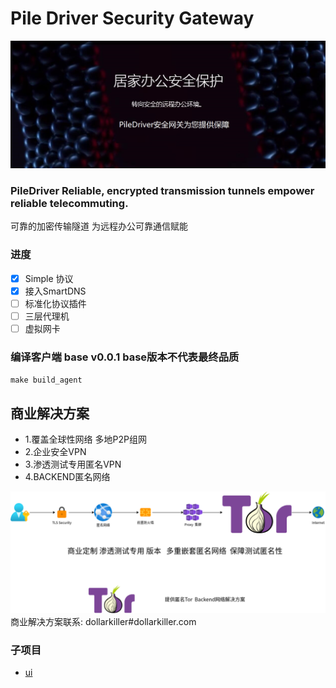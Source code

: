 # Pile Driver Security Gateway 
![](./README/PileDriver.jpg)
### PileDriver   Reliable, encrypted transmission tunnels empower reliable telecommuting. 
可靠的加密传输隧道  为远程办公可靠通信赋能

### 进度
- [x] Simple 协议
- [x] 接入SmartDNS
- [ ] 标准化协议插件
- [ ] 三层代理机
- [ ] 虚拟网卡

### 编译客户端 base v0.0.1 base版本不代表最终品质
`make build_agent`

## 商业解决方案
- 1.覆盖全球性网络   多地P2P组网
- 2.企业安全VPN
- 3.渗透测试专用匿名VPN
- 4.BACKEND匿名网络

![渗透测试专用VPN](./README/piledriver_anonymous.png)
商业解决方案联系: dollarkiller#dollarkiller.com

### 子项目
- [ui](https://github.com/dollarkillerx/piledriver_ui)